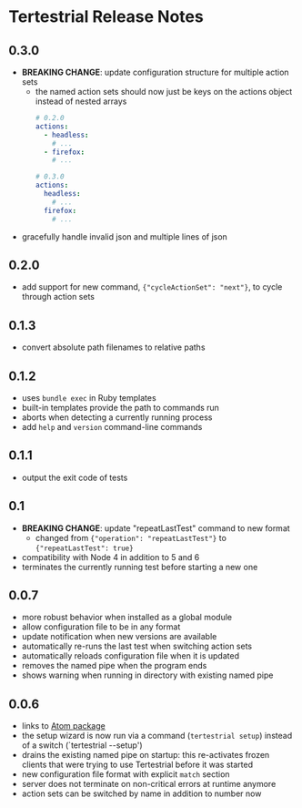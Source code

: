# Tertestrial Release Notes

## 0.3.0

- **BREAKING CHANGE**: update configuration structure for multiple action sets
  - the named action sets should now just be keys on the actions object instead of nested arrays
      ```yml
      # 0.2.0
      actions:
        - headless:
          # ...
        - firefox:
          # ...

      # 0.3.0
      actions:
        headless:
          # ...
        firefox:
          # ...
      ```
- gracefully handle invalid json and multiple lines of json

## 0.2.0

- add support for new command, `{"cycleActionSet": "next"}`, to cycle through action sets

## 0.1.3

- convert absolute path filenames to relative paths

## 0.1.2

- uses `bundle exec` in Ruby templates
- built-in templates provide the path to commands run
- aborts when detecting a currently running process
- add `help` and `version` command-line commands


## 0.1.1

- output the exit code of tests


## 0.1

- **BREAKING CHANGE**: update "repeatLastTest" command to new format
  - changed from `{"operation": "repeatLastTest"}` to `{"repeatLastTest": true}`
- compatibility with Node 4 in addition to 5 and 6
- terminates the currently running test before starting a new one


## 0.0.7

- more robust behavior when installed as a global module
- allow configuration file to be in any format
- update notification when new versions are available
- automatically re-runs the last test when switching action sets
- automatically reloads configuration file when it is updated
- removes the named pipe when the program ends
- shows warning when running in directory with existing named pipe


## 0.0.6

- links to [Atom package](https://github.com/charlierudolph/tertestrial-atom)
- the setup wizard is now run via a command (`tertestrial setup`) instead of a switch (`tertestrial --setup')
- drains the existing named pipe on startup: this re-activates frozen clients that were trying to use Tertestrial before it was started
- new configuration file format with explicit `match` section
- server does not terminate on non-critical errors at runtime anymore
- action sets can be switched by name in addition to number now
